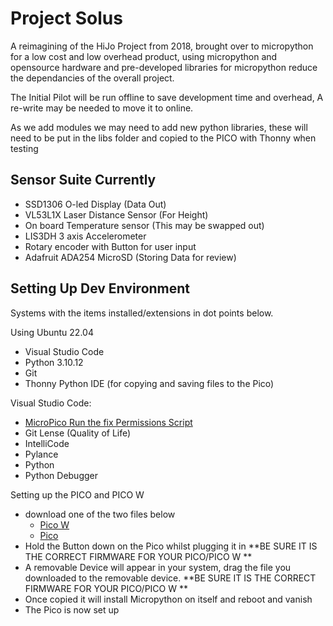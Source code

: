 
# Project Solus

A reimagining of the HiJo Project from 2018, brought over to micropython for a low cost and low overhead product, using micropython and opensource hardware and pre-developed libraries for micropython reduce the dependancies of the overall project.

The Initial Pilot will be run offline to save development time and overhead, A re-write may be needed to move it to online.

As we add modules we may need to add new python libraries, these will need to be put in the libs folder and copied to the PICO with Thonny when testing



## Sensor Suite Currently

- SSD1306 O-led Display (Data Out)
- VL53L1X Laser Distance Sensor (For Height)
- On board Temperature sensor (This may be swapped out)
- LIS3DH 3 axis Accelerometer
- Rotary encoder with Button for user input
- Adafruit ADA254 MicroSD (Storing Data for review)

## Setting Up Dev Environment
Systems with the items installed/extensions in dot points below.

Using Ubuntu 22.04
 - Visual Studio Code
 - Python 3.10.12
 - Git
 - Thonny Python IDE (for copying and saving files to the Pico)

Visual Studio Code:
- [MicroPico Run the fix Permissions Script](https://github.com/paulober/MicroPico/wiki/Linux)
- Git Lense (Quality of Life)
- IntelliCode
- Pylance
- Python
- Python Debugger

Setting up the PICO and PICO W 
- download one of the two files below
    - [Pico W](https://micropython.org/download/rp2-pico-w/rp2-pico-w-latest.uf2)
    - [Pico](https://micropython.org/download/rp2-pico/rp2-pico-latest.uf2)
- Hold the Button down on the Pico whilst plugging it in
**BE SURE IT IS THE CORRECT FIRMWARE FOR YOUR PICO/PICO W **
- A removable Device will appear in your system, drag the file you downloaded to the removable device.
**BE SURE IT IS THE CORRECT FIRMWARE FOR YOUR PICO/PICO W **
- Once copied it will install Micropython on itself and reboot and vanish
- The Pico is now set up
